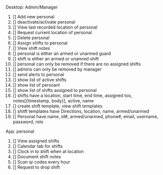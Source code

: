 Desktop: Admin/Manager
1. [] Add new personal
2. [] deactivate/activate personal
3. [] View last recorded location of personal
4. [] Request current location of personal
5. [] Delete personal
6. [] Assign shifts to personal
7. [] View shift notes
8. [] personal is either an armed or unarmed guard
9. [] shift is either an armed or unamred shift
10. [] personal can only be removed if there are no assigned shifts
11. [] admins can only be removed by manager
12. [] send alerts to personal
13. [] show list of active shifts
14. [] show list of persoanl
15. [] show list of shifts assigned to personal
16. [] shifts have a location, start time, end time, assigned too, notes[{timestamp, body}], active, name
17. [] create shift template, view shift templates
18. [] shitft templates have Directions, location, name, armed/unarmed 
19. [] Personal have name, id#, armed/unarmed, phone#, email, username, password, role



App: personal
1. [] View assigned shifts
2. [] Calendar tab for shifts
3. [] Clock in to shift when at location
4. [] Document shift notes
5. [] Scan qr codes every hour
6. [] Request to drop shift
